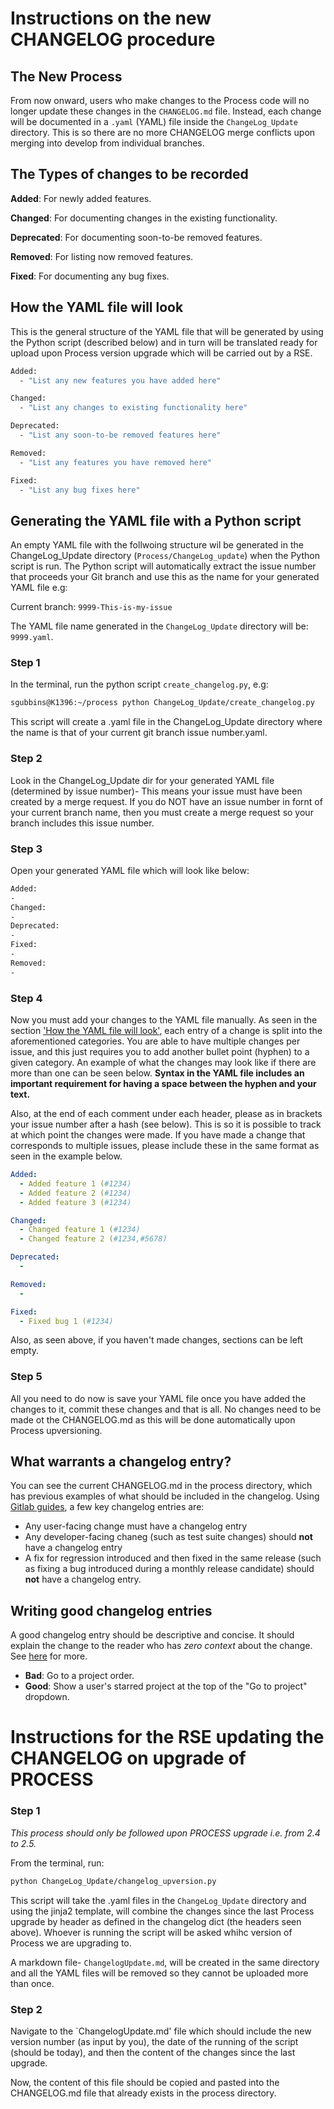 # Instructions on the new CHANGELOG procedure

## The New Process
From now onward, users who make changes to the Process code will no longer update these changes in the `CHANGELOG.md` file. Instead, each change will be documented in a `.yaml` (YAML) file inside the `ChangeLog_Update` directory. This is so there are no more CHANGELOG merge conflicts upon merging into develop from individual branches. 

## The Types of changes to be recorded
**Added**: For newly added features.

**Changed**: For documenting changes in the existing functionality.

**Deprecated**: For documenting soon-to-be removed features.

**Removed**: For listing now removed features.

**Fixed**: For documenting any bug fixes.



## How the YAML file will look
This is the general structure of the YAML file that will be generated by using the Python script (described below) and in turn will be translated ready for upload upon Process version upgrade which will be carried out by a RSE.

```BASH
Added:
  - "List any new features you have added here"

Changed:
  - "List any changes to existing functionality here"

Deprecated:
  - "List any soon-to-be removed features here"

Removed:
  - "List any features you have removed here"

Fixed:
  - "List any bug fixes here"
```

## Generating the YAML file with a Python script
An empty YAML file with the follwoing structure wil be generated in the ChangeLog_Update directory (`Process/ChangeLog_update`) when the Python script is run. The Python script will automatically extract the issue number that proceeds your Git branch and use this as the name for your generated YAML file e.g:

Current branch: `9999-This-is-my-issue`

The YAML file name generated in the `ChangeLog_Update` directory will be: `9999.yaml`.

### Step 1
In the terminal, run the python script `create_changelog.py`, e.g:

```bash
sgubbins@K1396:~/process python ChangeLog_Update/create_changelog.py
```
This script will create a .yaml file in the ChangeLog_Update directory where the name is that of your current git branch issue number.yaml. 

### Step 2
Look in the ChangeLog_Update dir for your generated YAML file (determined by issue number)- This means your issue must have been created by a merge request. If you do NOT have an issue number in fornt of your current branch name, then you must create a merge request so your branch includes this issue number.

### Step 3
Open your generated YAML file which will look like below:
```BASH
Added:
-
Changed:
-
Deprecated:
-
Fixed:
-
Removed:
-
```

### Step 4
Now you must add your changes to the YAML file manually. As seen in the section ['How the YAML file will look'](#how-the-yaml-file-will-look), each entry of a change is split into the aforementioned categories. You are able to have multiple changes per issue, and this just requires you to add another bullet point (hyphen) to a given category. An example of what the changes may look like if there are more than one can be seen below. **Syntax in the YAML file includes an important requirement for having a space between the hyphen and your text.**

Also, at the end of each comment under each header, please as in brackets your issue number after a hash (see below). This is so it is possible to track at which point the changes were made. If you have made a change that corresponds to multiple issues, please include these in the same format as seen in the example below.

```yaml
Added:
  - Added feature 1 (#1234)
  - Added feature 2 (#1234)
  - Added feature 3 (#1234)

Changed:
  - Changed feature 1 (#1234)
  - Changed feature 2 (#1234,#5678)

Deprecated:
  - 

Removed:
  - 

Fixed:
  - Fixed bug 1 (#1234)
```
Also, as seen above, if you haven't made changes, sections can be left empty. 

### Step 5
All you need to do now is save your YAML file once you have added the changes to it, commit these changes and that is all. No changes need to be made ot the CHANGELOG.md as this will be done automatically upon Process upversioning. 

## What warrants a changelog entry?
You can see the current CHANGELOG.md in the process directory, which has previous examples of what should be included in the changelog. Using [Gitlab guides](https://docs.gitlab.com/ee/development/changelog.html), a few key changelog entries are:

- Any user-facing change must have a changelog entry
- Any developer-facing chaneg (such as test suite changes) should **not** have a changelog entry
- A fix for regression introduced and then fixed in the same release (such as fixing a bug introduced during a monthly release candidate) should **not** have a changelog entry.

## Writing good changelog entries
A good changelog entry should be descriptive and concise. It should explain the change to the reader who has *zero context* about the change. See [here](https://docs.gitlab.com/ee/development/changelog.html) for more.

- **Bad**: Go to a project order.
- **Good**: Show a user's starred project at the top of the "Go to project" dropdown.


# Instructions for the RSE updating the CHANGELOG on upgrade of PROCESS

### Step 1
*This process should only be followed upon PROCESS upgrade i.e. from 2.4 to 2.5.*

From the terminal, run:
```bash
python ChangeLog_Update/changelog_upversion.py
```
This script will take the .yaml files in the `ChangeLog_Update` directory and using the jinja2 template, will combine the changes since the last Process upgrade by header as defined in the changelog dict (the headers seen above). Whoever is running the script will be asked whihc version of Process we are upgrading to. 

A markdown file- `ChangelogUpdate.md`, will be created in the same directory and all the YAML files will be removed so they cannot be uploaded more than once.

### Step 2
Navigate to the `ChangelogUpdate.md' file which should include the new version number (as input by you), the date of the running of the script (should be today), and then the content of the changes since the last upgrade.

Now, the content of this file should be copied and pasted into the CHANGELOG.md file that already exists in the process directory. 
